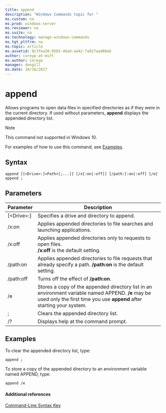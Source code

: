 ```yaml
---
title: append
description: "Windows Commands topic for "
ms.custom: na
ms.prod: windows-server
ms.reviewer: na
ms.suite: na
ms.technology: manage-windows-commands
ms.tgt_pltfrm: na
ms.topic: article
ms.assetid: 9c3fea20-9502-40ad-a442-7a927aad88eb
author: coreyp-at-msft
ms.author: coreyp
manager: dongill
ms.date: 10/16/2017
---
```


# append



Allows programs to open data files in specified directories as if they were in the current directory. If used without parameters, **append** displays the appended directory list.

> [!NOTE]
> This command not supported in Windows 10.
>

For examples of how to use this command, see [Examples](#BKMK_examples).

## Syntax

```
append [[<Drive>:]<Path>[;...]] [/x[:on|:off]] [/path:[:on|:off] [/e] 
append ;
```

## Parameters

|     Parameter     |                                                                                 Description                                                                                 |
|-------------------|-----------------------------------------------------------------------------------------------------------------------------------------------------------------------------|
| [\<Drive>:]<Path> |                                                                 Specifies a drive and directory to append.                                                                  |
|       /x:on       |                                                  Applies appended directories to file searches and launching applications.                                                  |
|      /x:off       |                                     Applies appended directories only to requests to open files.</br>**/x:off** is the default setting.                                     |
|     /path:on      |                               Applies appended directories to file requests that already specify a path. **/path:on** is the default setting.                               |
|     /path:off     |                                                                    Turns off the effect of **/path:on**.                                                                    |
|        /e         | Stores a copy of the appended directory list in an environment variable named APPEND. **/e** may be used only the first time you use **append** after starting your system. |
|         ;         |                                                                     Clears the appended directory list.                                                                     |
|        /?         |                                                                    Displays help at the command prompt.                                                                     |

## <a name="BKMK_examples"></a>Examples

To clear the appended directory list, type:
```
append ;
```
To store a copy of the appended directory to an environment variable named APPEND, type:
```
append /e
```

#### Additional references

[Command-Line Syntax Key](command-line-syntax-key.md)
